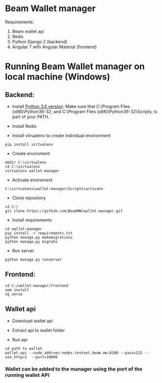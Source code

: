 # Beam Wallet manager 

Requirements:

1. Beam wallet api
2. Redis
3. Python Django 2 (backend)
4. Angular 7 with Angular Material (frontend)

# Running Beam Wallet manager on local machine (Windows)

## Backend:
- Install [Python 3.6 version](https://www.python.org/downloads/release/python-360/). Make sure that C:\Program Files (x86)\Python36-32; and C:\Program Files (x86)\Python36-32\Scripts; is part of your PATH.

- Install Redis

- Install vitrualenv to create individual environment
```
pip install virtualenv
```
- Create enviroment:
```
mkdir C:\virtualenv
cd C:\virtualenv
virtualenv wallet-manager
```
- Activate enviroment
```
C:\virtualenv\wallet-manager\Scripts\activate
```
- Clone repository
```
cd C:\
git clone https://github.com/BeamMW/wallet-manager.git
```
- Install requirements
```
cd wallet-manager
pip install -r requirements.txt
python manage.py makemigrations
python manage.py migrate
```

- Run server
```
python manage.py runserver
```

## Frontend:
```
cd C:/wallet-manager/frontend
npm install
ng serve
```
## Wallet api

- Download wallet api

- Extract api to wallet folder

- Run api
```
cd path to wallet
wallet-api --node_addr=eu-nodes.testnet.beam.mw:8100 --pass=123 --use_http=1  --port=10000
```

### Wallet can be added to the manager using the port of the running wallet API
